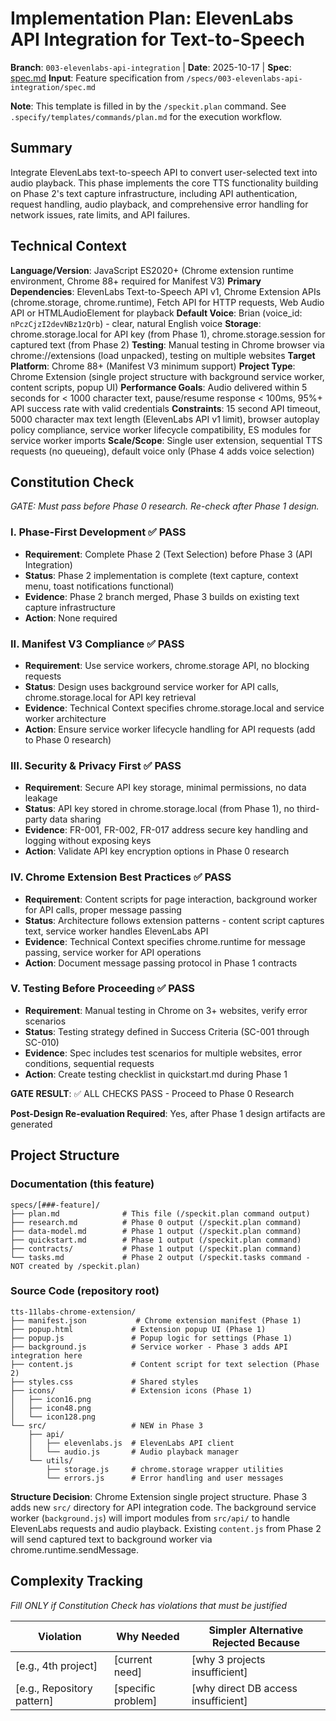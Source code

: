 # Implementation Plan: ElevenLabs API Integration for Text-to-Speech

**Branch**: `003-elevenlabs-api-integration` | **Date**: 2025-10-17 | **Spec**: [spec.md](./spec.md)
**Input**: Feature specification from `/specs/003-elevenlabs-api-integration/spec.md`

**Note**: This template is filled in by the `/speckit.plan` command. See `.specify/templates/commands/plan.md` for the execution workflow.

## Summary

Integrate ElevenLabs text-to-speech API to convert user-selected text into audio playback. This phase implements the core TTS functionality building on Phase 2's text capture infrastructure, including API authentication, request handling, audio playback, and comprehensive error handling for network issues, rate limits, and API failures.

## Technical Context

**Language/Version**: JavaScript ES2020+ (Chrome extension runtime environment, Chrome 88+ required for Manifest V3)
**Primary Dependencies**: ElevenLabs Text-to-Speech API v1, Chrome Extension APIs (chrome.storage, chrome.runtime), Fetch API for HTTP requests, Web Audio API or HTMLAudioElement for playback
**Default Voice**: Brian (voice_id: `nPczCjzI2devNBz1zQrb`) - clear, natural English voice
**Storage**: chrome.storage.local for API key (from Phase 1), chrome.storage.session for captured text (from Phase 2)
**Testing**: Manual testing in Chrome browser via chrome://extensions (load unpacked), testing on multiple websites
**Target Platform**: Chrome 88+ (Manifest V3 minimum support)
**Project Type**: Chrome Extension (single project structure with background service worker, content scripts, popup UI)
**Performance Goals**: Audio delivered within 5 seconds for < 1000 character text, pause/resume response < 100ms, 95%+ API success rate with valid credentials
**Constraints**: 15 second API timeout, 5000 character max text length (ElevenLabs API v1 limit), browser autoplay policy compliance, service worker lifecycle compatibility, ES modules for service worker imports
**Scale/Scope**: Single user extension, sequential TTS requests (no queueing), default voice only (Phase 4 adds voice selection)

## Constitution Check

*GATE: Must pass before Phase 0 research. Re-check after Phase 1 design.*

### I. Phase-First Development ✅ PASS
- **Requirement**: Complete Phase 2 (Text Selection) before Phase 3 (API Integration)
- **Status**: Phase 2 implementation is complete (text capture, context menu, toast notifications functional)
- **Evidence**: Phase 2 branch merged, Phase 3 builds on existing text capture infrastructure
- **Action**: None required

### II. Manifest V3 Compliance ✅ PASS
- **Requirement**: Use service workers, chrome.storage API, no blocking requests
- **Status**: Design uses background service worker for API calls, chrome.storage.local for API key retrieval
- **Evidence**: Technical Context specifies chrome.storage.local and service worker architecture
- **Action**: Ensure service worker lifecycle handling for API requests (add to Phase 0 research)

### III. Security & Privacy First ✅ PASS
- **Requirement**: Secure API key storage, minimal permissions, no data leakage
- **Status**: API key stored in chrome.storage.local (from Phase 1), no third-party data sharing
- **Evidence**: FR-001, FR-002, FR-017 address secure key handling and logging without exposing keys
- **Action**: Validate API key encryption options in Phase 0 research

### IV. Chrome Extension Best Practices ✅ PASS
- **Requirement**: Content scripts for page interaction, background worker for API calls, proper message passing
- **Status**: Architecture follows extension patterns - content script captures text, service worker handles ElevenLabs API
- **Evidence**: Technical Context specifies chrome.runtime for message passing, service worker for API operations
- **Action**: Document message passing protocol in Phase 1 contracts

### V. Testing Before Proceeding ✅ PASS
- **Requirement**: Manual testing in Chrome on 3+ websites, verify error scenarios
- **Status**: Testing strategy defined in Success Criteria (SC-001 through SC-010)
- **Evidence**: Spec includes test scenarios for multiple websites, error conditions, sequential requests
- **Action**: Create testing checklist in quickstart.md during Phase 1

**GATE RESULT**: ✅ ALL CHECKS PASS - Proceed to Phase 0 Research

**Post-Design Re-evaluation Required**: Yes, after Phase 1 design artifacts are generated

## Project Structure

### Documentation (this feature)

```
specs/[###-feature]/
├── plan.md              # This file (/speckit.plan command output)
├── research.md          # Phase 0 output (/speckit.plan command)
├── data-model.md        # Phase 1 output (/speckit.plan command)
├── quickstart.md        # Phase 1 output (/speckit.plan command)
├── contracts/           # Phase 1 output (/speckit.plan command)
└── tasks.md             # Phase 2 output (/speckit.tasks command - NOT created by /speckit.plan)
```

### Source Code (repository root)

```
tts-11labs-chrome-extension/
├── manifest.json           # Chrome extension manifest (Phase 1)
├── popup.html             # Extension popup UI (Phase 1)
├── popup.js               # Popup logic for settings (Phase 1)
├── background.js          # Service worker - Phase 3 adds API integration here
├── content.js             # Content script for text selection (Phase 2)
├── styles.css             # Shared styles
├── icons/                 # Extension icons (Phase 1)
│   ├── icon16.png
│   ├── icon48.png
│   └── icon128.png
└── src/                   # NEW in Phase 3
    ├── api/
    │   ├── elevenlabs.js  # ElevenLabs API client
    │   └── audio.js       # Audio playback manager
    └── utils/
        ├── storage.js     # chrome.storage wrapper utilities
        └── errors.js      # Error handling and user messages
```

**Structure Decision**: Chrome Extension single project structure. Phase 3 adds new `src/` directory for API integration code. The background service worker (`background.js`) will import modules from `src/api/` to handle ElevenLabs requests and audio playback. Existing `content.js` from Phase 2 will send captured text to background worker via chrome.runtime.sendMessage.

## Complexity Tracking

*Fill ONLY if Constitution Check has violations that must be justified*

| Violation | Why Needed | Simpler Alternative Rejected Because |
|-----------|------------|-------------------------------------|
| [e.g., 4th project] | [current need] | [why 3 projects insufficient] |
| [e.g., Repository pattern] | [specific problem] | [why direct DB access insufficient] |

